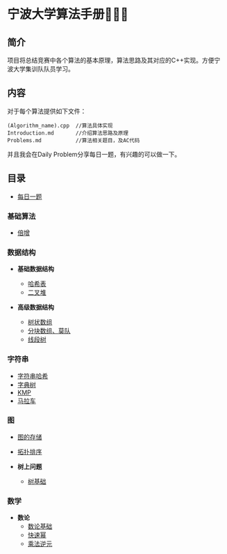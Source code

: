 宁波大学算法手册💭💡🎈
==========================
## 简介
项目将总结竞赛中各个算法的基本原理，算法思路及其对应的C++实现。方便宁波大学集训队队员学习。

## 内容

对于每个算法提供如下文件：
```
(Algorithm_name).cpp  //算法具体实现
Introduction.md       //介绍算法思路及原理
Problems.md           //算法相关题目，及AC代码
```

并且我会在Daily Problem分享每日一题，有兴趣的可以做一下。

## 目录

- [每日一题](./Daily%20Problem/)

### 基础算法
- [倍增](./Algorithm/Binary%20Lifting/)

### 数据结构

- **基础数据结构**
  - [哈希表](./Data%20Structure/Hash%20Table/)
  - [二叉堆](./Data%20Structure/Heap/)


- **高级数据结构**

  - [树状数组](./Data%20Structure/BIT/)
  - [分块数组、莫队](./Data%20Structure/Block%20Algorithm/)
  - [线段树](./Data%20Structure/Segment%20Tree/)



### 字符串

- [字符串哈希](./String/String%20Hash/)
- [字典树](./String/Trie/)
- [KMP](./String/KMP/)
- [马拉车](./String/Manacher/)

### 图

- [图的存储](./Gragh/Storage%20of%20graphs/)
- [拓扑排序](./Gragh/Topo%20Sort/)

- **树上问题**
  
  - [树基础](./Gragh/Tree/Basis%20of%20Tree/)

### 数学

- **数论**
  - [数论基础](./Math/Number%20Theory/Foundation.md)
  - [快速幂](./Math/Number%20Theory/Binary%20Exponentiation/)
  - [乘法逆元](./Math/Number%20Theory/Multiplicative%20Inverse/)

